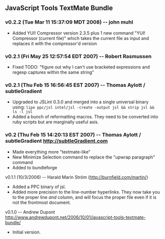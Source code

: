 JavaScript Tools TextMate Bundle
--------------------------------

### v0.2.2 (Tue Mar 11 15:37:09 MDT 2008) -- john muhl

* Added YUI! Compressor version 2.3.5 plus 1 new command "YUI! Compressor (current file)" which takes the current file as input and replaces it with the compressor'd version

### v0.2.1 (Fri May 25 12:57:54 EDT 2007) -- Robert Rasmussen

* Fixed TODO: "figure out why I can't use bracketed expressions and regexp captures within the same string"

### v0.2.1 (Thu Feb 15 16:56:45 EST 2007) -- Thomas Aylott / subtleGradient

* Upgraded to JSLint 0.3.0 and merged into a single universal binary using: `lipo ppc/jsl intel/jsl -create -output jsl && strip jsl && ls -l jsl`
* Added a bunch of reformatting macros. They need to be converted into ruby scripts but are marginally useful asis.

### v0.2 (Thu Feb 15 14:20:13 EST 2007) -- Thomas Aylott / subtleGradient <http://subtleGradient.com>

* Made everything more "textmate-like"
* New Minimize Selection command to replace the "upwrap paragraph" command
* Added to bundleforge

v0.1.1 (10/3/2006) -- Harald Marin Ström (http://burnfield.com/martin/)

* Added a PPC binary of jsl.
* Added more precision to the line-number hyperlinks.  They now take you to the proper line *and* column, and will focus the proper file even if it is not the frontmost document.

v0.1.0 -- Andrew Dupont <http://www.andrewdupont.net/2006/10/01/javascript-tools-textmate-bundle/>

* Initial version.